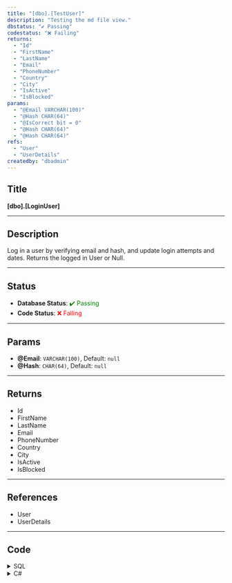 ```yaml
---
title: "[dbo].[TestUser]"
description: "Testing the md file view."
dbstatus: "✔️ Passing"
codestatus: "❌ Failing"
returns: 
  - "Id"
  - "FirstName"
  - "LastName"
  - "Email"
  - "PhoneNumber"
  - "Country"
  - "City"
  - "IsActive"
  - "IsBlocked"
params: 
  - "@Email VARCHAR(100)"
  - "@Hash CHAR(64)"
  - "@IsCorrect bit = 0"
  - "@Hash CHAR(64)"
  - "@Hash CHAR(64)"
refs: 
  - "User"
  - "UserDetails"
createdby: "dbadmin"
---
```


## Title
**[dbo].[LoginUser]**

---

## Description
Log in a user by verifying email and hash, and update login attempts and dates. Returns the logged in User or Null.

---

## Status
- **Database Status**: <span style="color: green;">✔️ Passing</span>
- **Code Status**: <span style="color: red;">❌ Failing</span>

---

## Params
- **@Email**: `VARCHAR(100)`, Default: `null`
- **@Hash**: `CHAR(64)`, Default: `null`

---


## Returns
- Id
- FirstName
- LastName
- Email
- PhoneNumber
- Country
- City
- IsActive
- IsBlocked

---


## References
- User
- UserDetails

---

## Code

<details>
<summary>SQL</summary>

~~~~sql
CREATE   PROCEDURE [dbo].[LoginUser]
    @Email VARCHAR(100),
    @Hash CHAR(64)
AS
BEGIN
    SET NOCOUNT ON;

    DECLARE @UserId INT;
    DECLARE @CurrentDateTime DATETIME2 = GETUTCDATE();
    
    

    
    SELECT @UserId = u.Id
    FROM [dbo].[User] u
    INNER JOIN [dbo].[UserDetails] ud ON u.Id = ud.UserId
    WHERE u.Email = @Email AND ud.Hash = @Hash AND u.IsArchived = 0;

    IF @UserId IS NOT NULL
    BEGIN
        
        UPDATE [dbo].[UserDetails]
        SET LastLoginDate = @CurrentDateTime,
            LastLoginAttempt = @CurrentDateTime,
            FailedLoginAttemptsCount = 0
        WHERE UserId = @UserId;

        SELECT 
            u.Id,
            u.FirstName,
            u.LastName,
            u.Email,
            u.PhoneNumber,
            u.Country,
            u.City,
            u.IsActive,
            u.IsBlocked
        FROM [dbo].[User] u
        WHERE u.Id = @UserId AND u.IsArchived = 0;
    END
    ELSE
    BEGIN
        
        UPDATE [dbo].[UserDetails]
        SET LastLoginAttempt = @CurrentDateTime,
            FailedLoginAttemptsCount = FailedLoginAttemptsCount + 1
        WHERE EXISTS (SELECT 1 FROM [dbo].[User] u
                      INNER JOIN [dbo].[UserDetails] ud ON u.Id = ud.UserId
                      WHERE u.Email = @Email);
    END
END;
GO 
~~~~
</details>

<details>
<summary>C#</summary>

~~~~cs
Console.WriteLine("code coming soon...")
~~~~
</details>


